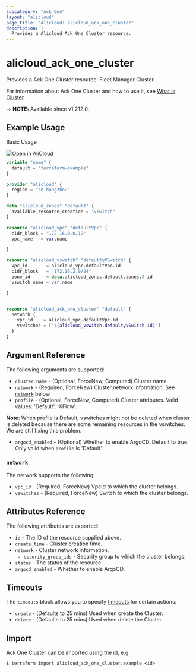 ```yaml
---
subcategory: "Ack One"
layout: "alicloud"
page_title: "Alicloud: alicloud_ack_one_cluster"
description: |-
  Provides a Alicloud Ack One Cluster resource.
---
```


# alicloud_ack_one_cluster

Provides a Ack One Cluster resource. Fleet Manager Cluster.

For information about Ack One Cluster and how to use it, see [What is Cluster](https://www.alibabacloud.com/help/en/ack/distributed-cloud-container-platform-for-kubernetes/developer-reference/api-adcp-2022-01-01-createhubcluster).

-> **NOTE:** Available since v1.212.0.

## Example Usage

Basic Usage

<div style="display: block;margin-bottom: 40px;"><div class="oics-button" style="float: right;position: absolute;margin-bottom: 10px;">
  <a href="https://api.aliyun.com/terraform?resource=alicloud_ack_one_cluster&exampleId=9b3b4842-0d93-e168-b571-b6a133aa1ceac1546012&activeTab=example&spm=docs.r.ack_one_cluster.0.9b3b48420d&intl_lang=EN_US" target="_blank">
    <img alt="Open in AliCloud" src="https://img.alicdn.com/imgextra/i1/O1CN01hjjqXv1uYUlY56FyX_!!6000000006049-55-tps-254-36.svg" style="max-height: 44px; max-width: 100%;">
  </a>
</div></div>

```terraform
variable "name" {
  default = "terraform-example"
}

provider "alicloud" {
  region = "cn-hangzhou"
}

data "alicloud_zones" "default" {
  available_resource_creation = "VSwitch"
}

resource "alicloud_vpc" "defaultVpc" {
  cidr_block = "172.16.0.0/12"
  vpc_name   = var.name

}

resource "alicloud_vswitch" "defaultyVSwitch" {
  vpc_id       = alicloud_vpc.defaultVpc.id
  cidr_block   = "172.16.2.0/24"
  zone_id      = data.alicloud_zones.default.zones.0.id
  vswitch_name = var.name

}


resource "alicloud_ack_one_cluster" "default" {
  network {
    vpc_id    = alicloud_vpc.defaultVpc.id
    vswitches = ["${alicloud_vswitch.defaultyVSwitch.id}"]
  }
}
```

## Argument Reference

The following arguments are supported:
* `cluster_name` - (Optional, ForceNew, Computed) Cluster name.
* `network` - (Required, ForceNew) Cluster network information. See [`network`](#network) below.
* `profile` - (Optional, ForceNew, Computed) Cluster attributes. Valid values: 'Default', 'XFlow'.

**Note**: When profile is Default, vswitches might not be deleted when cluster is deleted because there are some remaining resources in the vswitches. We are still fixing this problem.

* `argocd_enabled` - (Optional) Whether to enable ArgoCD. Default to true. Only valid when `profile` is 'Default'.


### `network`

The network supports the following:
* `vpc_id` - (Required, ForceNew) VpcId to which the cluster belongs.
* `vswitches` - (Required, ForceNew) Switch to which the cluster belongs.

## Attributes Reference

The following attributes are exported:
* `id` - The ID of the resource supplied above.
* `create_time` - Cluster creation time.
* `network` - Cluster network information.
  * `security_group_ids` - Security group to which the cluster belongs.
* `status` - The status of the resource.
* `argocd_enabled` - Whether to enable ArgoCD.

## Timeouts

The `timeouts` block allows you to specify [timeouts](https://www.terraform.io/docs/configuration-0-11/resources.html#timeouts) for certain actions:
* `create` - (Defaults to 25 mins) Used when create the Cluster.
* `delete` - (Defaults to 25 mins) Used when delete the Cluster.

## Import

Ack One Cluster can be imported using the id, e.g.

```shell
$ terraform import alicloud_ack_one_cluster.example <id>
```